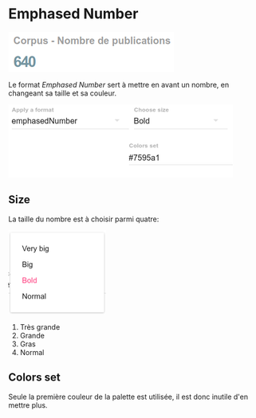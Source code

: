# Emphased Number

![](/assets/FormatEmphasedNumber.png)

Le format _Emphased Number_ sert à mettre en avant un nombre, en changeant sa taille et sa couleur.

![](/assets/FormatEmphasedNumberParameters.png)

## Size

La taille du nombre est à choisir parmi quatre:

![](/assets/FormatEmphasedNumberSize.png)

1. Très grande
2. Grande
3. Gras
4. Normal

## Colors set

Seule la première couleur de la palette est utilisée, il est donc inutile d'en mettre plus.





